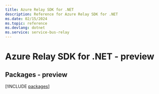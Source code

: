 ```yaml
---
title: Azure Relay SDK for .NET
description: Reference for Azure Relay SDK for .NET
ms.date: 02/15/2024
ms.topic: reference
ms.devlang: dotnet
ms.service: service-bus-relay
---
```

# Azure Relay SDK for .NET - preview
## Packages - preview
[!INCLUDE [packages](relay-index.md)]